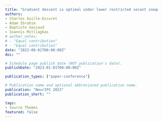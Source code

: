 ```yaml
---
title: "Gradient descent is optimal under lower restricted secant inequality and upper error bound"
authors:
- Charles Guille-Escuret
- Adam Ibrahim
- Baptiste Goujaud
- Ioannis Mitliagkas
# author_notes:
# - "Equal contribution"
# - "Equal contribution"
date: "2023-09-01T00:00:00Z"
doi: ""

# Schedule page publish date (NOT publication's date).
publishDate: "2023-01-01T00:00:00Z"

publication_types: ["paper-conference"]

# Publication name and optional abbreviated publication name.
publication: "NeurIPS 2023"
publication_short: ""

tags:
- Source Themes
featured: false
---
```


